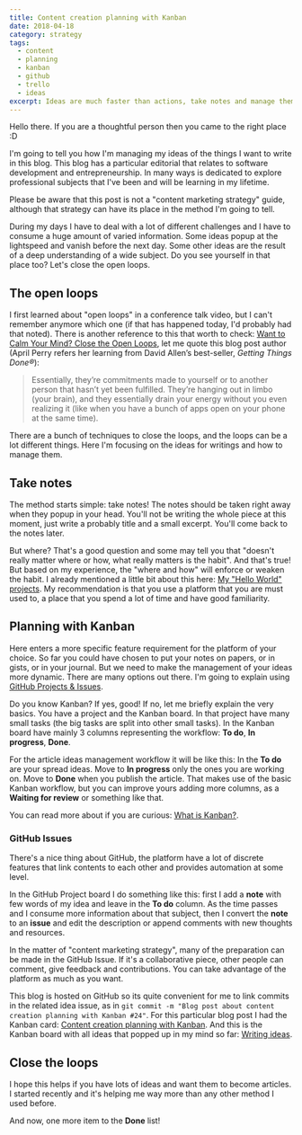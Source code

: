 ```yaml
---
title: Content creation planning with Kanban
date: 2018-04-18
category: strategy
tags:
  - content
  - planning
  - kanban
  - github
  - trello
  - ideas
excerpt: Ideas are much faster than actions, take notes and manage them later to become great articles.
---
```


Hello there. If you are a thoughtful person then you came to the right place :D

I'm going to tell you how I'm managing my ideas of the things I want to write in this blog. This blog has a particular editorial that relates to software development and entrepreneurship. In many ways is dedicated to explore professional subjects that I've been and will be learning in my lifetime.

Please be aware that this post is not a "content marketing strategy" guide, although that strategy can have its place in the method I'm going to tell.

During my days I have to deal with a lot of different challenges and I have to consume a huge amount of varied information. Some ideas popup at the lightspeed and vanish before the next day. Some other ideas are the result of a deep understanding of a wide subject. Do you see yourself in that place too? Let's close the open loops.

## The open loops

I first learned about "open loops" in a conference talk video, but I can't remember anymore which one (if that has happened today, I'd probably had that noted). There is another reference to this that worth to check: [Want to Calm Your Mind? Close the Open Loops](http://learndobecome.com/want-to-calm-your-mind-close-the-open-loops/), let me quote this blog post author (April Perry refers her learning from David Allen’s best-seller, _Getting Things Done®_):

> Essentially, they’re commitments made to yourself or to another person that hasn’t yet been fulfilled. They’re hanging out in limbo (your brain), and they essentially drain your energy without you even realizing it (like when you have a bunch of apps open on your phone at the same time).

There are a bunch of techniques to close the loops, and the loops can be a lot different things. Here I'm focusing on the ideas for writings and how to manage them.

## Take notes

The method starts simple: take notes! The notes should be taken right away when they popup in your head. You'll not be writing the whole piece at this moment, just write a probably title and a small excerpt. You'll come back to the notes later.

But where? That's a good question and some may tell you that "doesn't really matter where or how, what really matters is the habit". And that's true! But based on my experience, the "where and how" will enforce or weaken the habit. I already mentioned a little bit about this here: [My "Hello World" projects](https://bernardodiasdacruz.com/2018/04/01/my-hello-world-projects/). My recommendation is that you use a platform that you are must used to, a place that you spend a lot of time and have good familiarity.

## Planning with Kanban

Here enters a more specific feature requirement for the platform of your choice. So far you could have chosen to put your notes on papers, or in gists, or in your journal. But we need to make the management of your ideas more dynamic. There are many options out there. I'm going to explain using [GitHub Projects & Issues](https://help.github.com/articles/about-project-boards/).

Do you know Kanban? If yes, good! If no, let me briefly explain the very basics. You have a project and the Kanban board. In that project have many small tasks (the big tasks are split into other small tasks). In the Kanban board have mainly 3 columns representing the workflow: **To do**, **In progress**, **Done**.

For the article ideas management workflow it will be like this: In the **To do** are your spread ideas. Move to **In progress** only the ones you are working on. Move to **Done** when you publish the article. That makes use of the basic Kanban workflow, but you can improve yours adding more columns, as a **Waiting for review** or something like that.

You can read more about if you are curious: [What is Kanban?](https://www.atlassian.com/agile/kanban).

### GitHub Issues

There's a nice thing about GitHub, the platform have a lot of discrete features that link contents to each other and provides automation at some level.

In the GitHub Project board I do something like this: first I add a **note** with few words of my idea and leave in the **To do** column. As the time passes and I consume more information about that subject, then I convert the **note** to an **issue** and edit the description or append comments with new thoughts and resources.

In the matter of "content marketing strategy", many of the preparation can be made in the GitHub Issue. If it's a collaborative piece, other people can comment, give feedback and contributions. You can take advantage of the platform as much as you want.

This blog is hosted on GitHub so its quite convenient for me to link commits in the related idea issue, as in `git commit -m "Blog post about content creation planning with Kanban #24"`. For this particular blog post I had the Kanban card: [Content creation planning with Kanban](https://github.com/bernardodiasc/bernardodiasc.github.io/issues/24). And this is the Kanban board with all ideas that popped up in my mind so far: [Writing ideas](https://github.com/bernardodiasc/bernardodiasc.github.io/projects/1).

## Close the loops

I hope this helps if you have lots of ideas and want them to become articles. I started recently and it's helping me way more than any other method I used before.

And now, one more item to the **Done** list!

